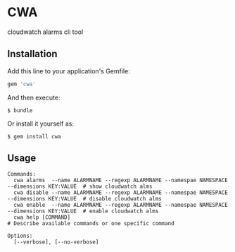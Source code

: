 # CWA
cloudwatch alarms cli tool

## Installation

Add this line to your application's Gemfile:

```ruby
gem 'cwa'
```

And then execute:

    $ bundle

Or install it yourself as:

    $ gem install cwa

## Usage
```
Commands:
  cwa alarms  --name ALARMNAME --regexp ALARMNAME --namespae NAMESPACE --dimensions KEY:VALUE  # show cloudwatch alms
  cwa disable --name ALARMNAME --regexp ALARMNAME --namespae NAMESPACE --dimensions KEY:VALUE  # disable cloudwatch alms
  cwa enable  --name ALARMNAME --regexp ALARMNAME --namespae NAMESPACE --dimensions KEY:VALUE  # enable cloudwatch alms
  cwa help [COMMAND]                                                                           # Describe available commands or one specific command

Options:
  [--verbose], [--no-verbose]
```

